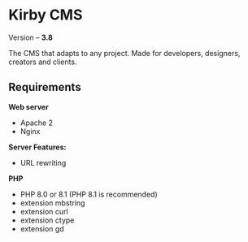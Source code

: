 # Kirby CMS
Version – **3.8**

The CMS that adapts to any project. Made for developers, designers, creators and clients.

## Requirements
**Web server**
- Apache 2
- Nginx

**Server Features:**
- URL rewriting

**PHP**
- PHP 8.0 or 8.1 (PHP 8.1 is recommended)
- extension mbstring 
- extension curl
- extension ctype
- extension gd

